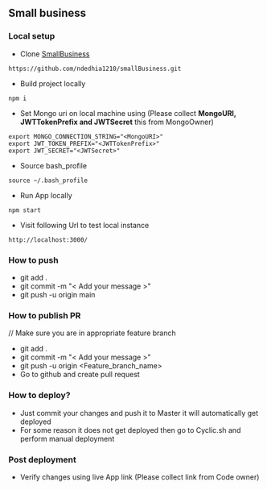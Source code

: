 ## Small business

### Local setup 
- Clone [SmallBusiness](https://github.com/ndedhia1210/smallBusiness) 
```
https://github.com/ndedhia1210/smallBusiness.git
```

- Build project locally 
```
npm i
```

- Set Mongo uri on local machine using (Please collect **MongoURI, JWTTokenPrefix and JWTSecret** this from MongoOwner)
```
export MONGO_CONNECTION_STRING="<MongoURI>"
export JWT_TOKEN_PREFIX="<JWTTokenPrefix>"
export JWT_SECRET="<JWTSecret>"
````

- Source bash_profile
```
source ~/.bash_profile 
```

- Run App locally
```
npm start
```

- Visit following Url to test local instance
```
http://localhost:3000/
```


### How to push
- git add .
- git commit -m "< Add your message >"
- git push -u origin main

### How to publish PR
// Make sure you are in appropriate feature branch
- git add .
- git commit -m "< Add your message >"
- git push -u origin <Feature_branch_name>
- Go to github and create pull request


### How to deploy?
- Just commit your changes and push it to Master it will automatically get deployed
- For some reason it does not get deployed then go to Cyclic.sh and perform manual deployment

### Post deployment
- Verify changes using live App link (Please collect link from Code owner)

